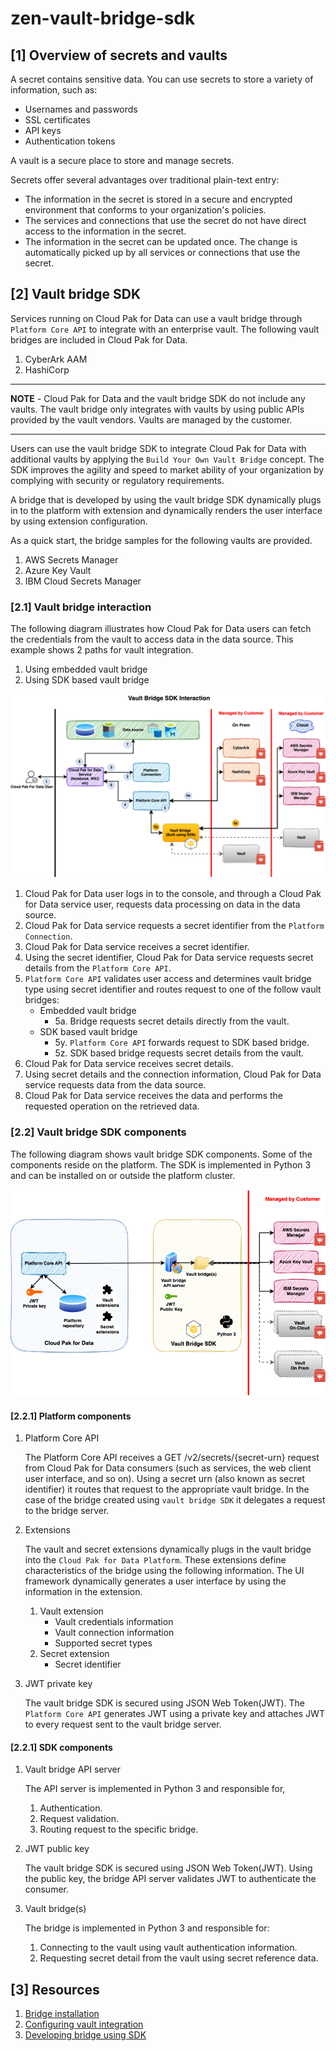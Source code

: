 # zen-vault-bridge-sdk

## [1] Overview of secrets and vaults
A secret contains sensitive data. You can use secrets to store a variety of information, such as:
- Usernames and passwords
- SSL certificates
- API keys
- Authentication tokens

A vault is a secure place to store and manage secrets. 

Secrets offer several advantages over traditional plain-text entry:
- The information in the secret is stored in a secure and encrypted environment that conforms to your organization's policies.
- The services and connections that use the secret do not have direct access to the information in the secret.
- The information in the secret can be updated once. The change is automatically picked up by all services or connections that use the secret.

## [2] Vault bridge SDK

Services running on Cloud Pak for Data can use a vault bridge through `Platform Core API` to integrate with an enterprise vault.
The following vault bridges are included in Cloud Pak for Data.
1. CyberArk AAM
2. HashiCorp

---

**NOTE** -  Cloud Pak for Data and the vault bridge SDK do not include any vaults. The vault bridge only integrates with vaults by using public APIs provided by the vault vendors. Vaults are managed by the customer. 

---


Users can use the vault bridge SDK to integrate Cloud Pak for Data with additional vaults by applying the `Build Your Own Vault Bridge` concept. The SDK improves the agility and speed to market ability of your organization by complying with security or regulatory requirements.

A bridge that is developed by using the vault bridge SDK dynamically plugs in to the platform with extension and dynamically renders the user interface by using extension configuration.

As a quick start, the bridge samples for the following vaults are provided.
1. AWS Secrets Manager
2. Azure Key Vault
3. IBM Cloud Secrets Manager

### [2.1] Vault bridge interaction

The following diagram illustrates how Cloud Pak for Data users can fetch the credentials from the vault to access data in the data source. This example shows 2 paths for vault integration.
1. Using embedded vault bridge
2. Using SDK based vault bridge

![image](/docs/images/FetchSecretInteraction.jpg)


1. Cloud Pak for Data user logs in to the console, and through a Cloud Pak for Data service user, requests data processing on data in the data source.
2. Cloud Pak for Data service requests a secret identifier from the `Platform Connection`.
3. Cloud Pak for Data service receives a secret identifier.
4. Using the secret identifier, Cloud Pak for Data service requests secret details from the `Platform Core API`.
5. `Platform Core API` validates user access and determines vault bridge type using secret identifier and routes request to one of the follow vault bridges:
    - Embedded vault bridge
        - 5a. Bridge requests secret details directly from the vault.
    - SDK based vault bridge
        - 5y. `Platform Core API` forwards request to SDK based bridge.
        - 5z. SDK based bridge requests secret details from the vault.
6. Cloud Pak for Data service receives secret details.
7. Using secret details and the connection information, Cloud Pak for Data service requests data from the data source.
8. Cloud Pak for Data service receives the data and performs the requested operation on the retrieved data.

### [2.2] Vault bridge SDK components

The following diagram shows vault bridge SDK components. Some of the components reside on the platform. The SDK is implemented in Python 3 and can be installed on or outside the platform cluster. 

![image](/docs/images/VaultBridgeSDKComponents.jpg)

#### [2.2.1] Platform components

1. Platform Core API

    The Platform Core API receives a GET /v2/secrets/{secret-urn} request from Cloud Pak for Data consumers (such as services, the web client user interface, and so on). Using a secret urn (also known as secret identifier) it routes that request to the appropriate vault bridge. In the case of the bridge created using `vault bridge SDK` it delegates a request to the bridge server.

2. Extensions

    The vault and secret extensions dynamically plugs in the vault bridge into the `Cloud Pak for Data Platform`. These extensions define characteristics of the bridge using the following information. The UI framework dynamically generates a user interface by using the information in the extension.  
    1. Vault extension
        - Vault credentials information 
        - Vault connection information
        - Supported secret types
    2. Secret extension
        - Secret identifier

3. JWT private key

    The vault bridge SDK is secured using JSON Web Token(JWT). The `Platform Core API` generates JWT using a private key and attaches JWT to every request sent to the vault bridge server.


#### [2.2.1] SDK components

1. Vault bridge API server

    The API server is implemented in Python 3 and responsible for,
    1. Authentication.
    2. Request validation.
    3. Routing request to the specific bridge. 
2. JWT public key

    The vault bridge SDK is secured using JSON Web Token(JWT). Using the public key, the bridge API server validates JWT to authenticate the consumer.
3. Vault bridge(s)

    The bridge is implemented in Python 3 and responsible for:
    1. Connecting to the vault using vault authentication information.
    2. Requesting secret detail from the vault using secret reference data.




## [3] Resources

1. [Bridge installation](/docs/01_installation/bridge_installation.md)
2. [Configuring vault integration](/docs/02_configuration/configure_vault_integration.md)
3. [Developing bridge using SDK](/docs/03_developer_resources/develop_new_bridge.md)

